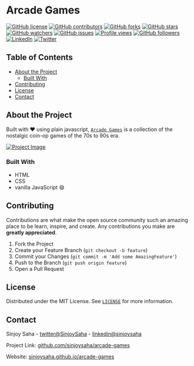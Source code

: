 # Arcade Games

[![GitHub license](https://img.shields.io/github/license/sinjoysaha/arcade-games.svg)](https://github.com/sinjoysaha/arcade-games/blob/master/LICENSE)
[![GitHub contributors](https://img.shields.io/github/contributors/sinjoysaha/arcade-games.svg)](https://GitHub.com/sinjoysaha/arcade-games/graphs/contributors/)
[![GitHub forks](https://img.shields.io/github/forks/sinjoysaha/arcade-games.svg)](https://GitHub.com/sinjoysaha/arcade-games/network/)
[![GitHub stars](https://img.shields.io/github/stars/sinjoysaha/arcade-games.svg)](https://GitHub.com/sinjoysaha/arcade-games/stargazers/)
[![GitHub watchers](https://img.shields.io/github/watchers/sinjoysaha/arcade-games.svg)](https://GitHub.com/sinjoysaha/arcade-games/watchers/)
[![GitHub issues](https://img.shields.io/github/issues/sinjoysaha/arcade-games.svg)](https://GitHub.com/sinjoysaha/arcade-games/issues/)
[![Profile views](https://gpvc.arturio.dev/sinjoysaha)](https://GitHub.com/sinjoysaha/)
[![GitHub followers](https://img.shields.io/github/followers/sinjoysaha.svg)](https://github.com/sinjoysaha?tab=followers)
[![LinkedIn](https://img.shields.io/badge/-LinkedIn-black.svg?style=flat-square&logo=linkedin&color=545454)](https://linkedin.com/in/sinjoysaha)
[![Twitter](https://img.shields.io/badge/-Twitter-blue.svg?style=flat-square&logo=twitter&color=b3e0ff)](https://twitter.com/SinjoySaha)

## Table of Contents

* [About the Project](#about-the-project)
  * [Built With](#built-with)
* [Contributing](#contributing)
* [License](#license)
* [Contact](#contact)


## About the Project

Built with :heart: using plain javascript, [`Arcade Games`](https://sinjoysaha.github.io/arcade-games/) is a collection of the nostalgic coin-op games of the 70s to 90s era.

[![Project Image](docs/images/projectimage.png)](https://sinjoysaha.github.io/arcade-games/)

### Built With

* HTML
* CSS
* vanilla JavaScript :smile:

## Contributing

Contributions are what make the open source community such an amazing place to be learn, inspire, and create. Any contributions you make are **greatly appreciated**.

1. Fork the Project
2. Create your Feature Branch (`git checkout -b feature`)
3. Commit your Changes (`git commit -m 'Add some AmazingFeature'`)
4. Push to the Branch (`git push origin feature`)
5. Open a Pull Request


## License

Distributed under the MIT License. See [`LICENSE`](https://github.com/sinjoysaha/arcade-games/blob/master/LICENSE) for more information.

## Contact

Sinjoy Saha - [twitter@SinjoySaha](https://twitter.com/SinjoySaha)
            - [linkedin@sinjoysaha](https://linkedin.com/in/sinjoysaha)

Project Link: [github.com/sinjoysaha/arcade-games](https://github.com/sinjoysaha/arcade-games)

Website: [sinjoysaha.github.io/arcade-games](https://sinjoysaha.github.io/arcade-games)

